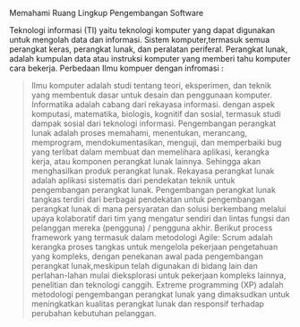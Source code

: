 Memahami Ruang Lingkup Pengembangan Software

Teknologi informasi (TI) yaitu teknologi komputer yang dapat digunakan untuk mengolah data dan informasi.
Sistem komputer,termasuk semua perangkat keras, perangkat lunak, dan peralatan periferal.
Perangkat lunak, adalah kumpulan data atau instruksi komputer yang memberi tahu komputer cara bekerja. 
Perbedaan Ilmu kompuer dengan infromasi :
>Ilmu komputer adalah studi tentang teori, eksperimen, dan teknik yang membentuk dasar untuk desain dan penggunaan komputer.
>Informatika adalah cabang dari rekayasa informasi. dengan aspek komputasi, matematika, biologis, kognitif dan sosial, termasuk studi dampak sosial dari teknologi informasi.
Pengembangan perangkat lunak adalah proses memahami, menentukan, merancang, memprogram, mendokumentasikan, menguji, 
dan memperbaiki bug yang terlibat dalam membuat dan memelihara aplikasi, kerangka kerja, 
atau komponen perangkat lunak lainnya. Sehingga akan menghasilkan produk perangkat lunak.
Rekayasa perangkat lunak adalah aplikasi sistematis dari pendekatan teknik untuk pengembangan perangkat lunak.
Pengembangan perangkat lunak tangkas terdiri dari berbagai pendekatan untuk pengembangan perangkat lunak di mana persyaratan
dan solusi berkembang melalui upaya kolaboratif dari tim yang mengatur sendiri dan lintas fungsi dan pelanggan mereka (pengguna) / pengguna akhir.
Berikut process framework yang termasuk dalam metodologi Agile:
>Scrum adalah kerangka proses tangkas untuk mengelola pekerjaan pengetahuan yang kompleks, 
dengan penekanan awal pada pengembangan perangkat lunak,meskipun telah digunakan di bidang lain 
dan perlahan-lahan mulai dieksplorasi untuk pekerjaan kompleks lainnya, penelitian dan teknologi canggih.
>Extreme programming (XP) adalah metodologi pengembangan perangkat lunak yang dimaksudkan untuk meningkatkan kualitas perangkat lunak 
dan responsif terhadap perubahan kebutuhan pelanggan.